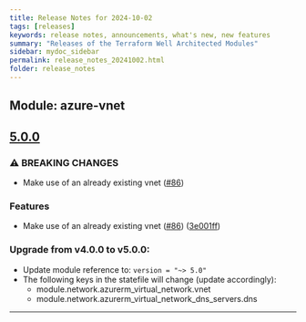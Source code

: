 ```yaml
---
title: Release Notes for 2024-10-02
tags: [releases]
keywords: release notes, announcements, what's new, new features
summary: "Releases of the Terraform Well Architected Modules"
sidebar: mydoc_sidebar
permalink: release_notes_20241002.html
folder: release_notes
---
```


## Module: azure-vnet
## [5.0.0](https://github.com/CloudNationHQ/terraform-azure-vnet/releases/tag/v5.0.0)


### ⚠ BREAKING CHANGES

* Make use of an already existing vnet ([#86](https://github.com/CloudNationHQ/terraform-azure-vnet/issues/86))

### Features

* Make use of an already existing vnet ([#86](https://github.com/CloudNationHQ/terraform-azure-vnet/issues/86)) ([3e001ff](https://github.com/CloudNationHQ/terraform-azure-vnet/commit/3e001ff44081accbbde466842cbe9239d1c991c4))

### Upgrade from v4.0.0 to v5.0.0:

- Update module reference to: `version = "~> 5.0"`
- The following keys in the statefile will change (update accordingly):
  - module.network.azurerm_virtual_network.vnet
  - module.network.azurerm_virtual_network_dns_servers.dns

---

